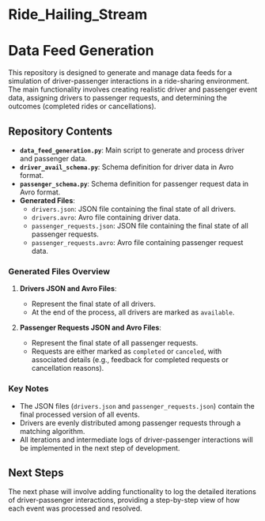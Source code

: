 # Ride_Hailing_Stream

# Data Feed Generation

This repository is designed to generate and manage data feeds for a simulation of driver-passenger interactions in a ride-sharing environment. The main functionality involves creating realistic driver and passenger event data, assigning drivers to passenger requests, and determining the outcomes (completed rides or cancellations).

## Repository Contents

- **`data_feed_generation.py`**: Main script to generate and process driver and passenger data.
- **`driver_avail_schema.py`**: Schema definition for driver data in Avro format.
- **`passenger_schema.py`**: Schema definition for passenger request data in Avro format.
- **Generated Files**:
  - `drivers.json`: JSON file containing the final state of all drivers.
  - `drivers.avro`: Avro file containing driver data.
  - `passenger_requests.json`: JSON file containing the final state of all passenger requests.
  - `passenger_requests.avro`: Avro file containing passenger request data.

### Generated Files Overview

1. **Drivers JSON and Avro Files**:
   - Represent the final state of all drivers.
   - At the end of the process, all drivers are marked as `available`.

2. **Passenger Requests JSON and Avro Files**:
   - Represent the final state of all passenger requests.
   - Requests are either marked as `completed` or `canceled`, with associated details (e.g., feedback for completed requests or cancellation reasons).

### Key Notes

- The JSON files (`drivers.json` and `passenger_requests.json`) contain the final processed version of all events.
- Drivers are evenly distributed among passenger requests through a matching algorithm.
- All iterations and intermediate logs of driver-passenger interactions will be implemented in the next step of development.

## Next Steps

The next phase will involve adding functionality to log the detailed iterations of driver-passenger interactions, providing a step-by-step view of how each event was processed and resolved.

